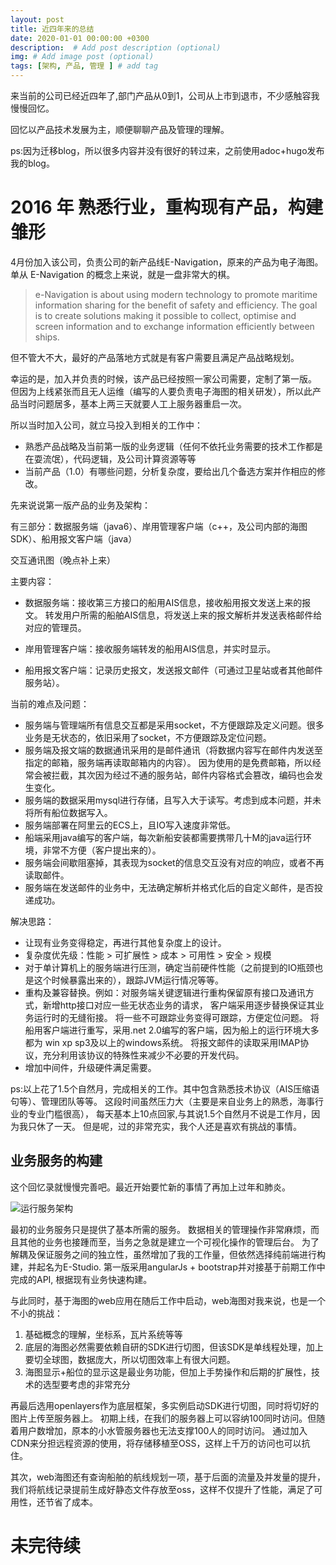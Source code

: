 ```yaml
---
layout: post
title: 近四年来的总结
date: 2020-01-01 00:00:00 +0300
description:  # Add post description (optional)
img: # Add image post (optional)
tags: [架构, 产品, 管理 ] # add tag
---
```


来当前的公司已经近四年了,部门产品从0到1，公司从上市到退市，不少感触容我慢慢回忆。

回忆以产品技术发展为主，顺便聊聊产品及管理的理解。

ps:因为迁移blog，所以很多内容并没有很好的转过来，之前使用adoc+hugo发布我的blog。

# 2016 年 熟悉行业，重构现有产品，构建雏形

4月份加入该公司，负责公司的新产品线E-Navigation，原来的产品为电子海图。单从 E-Navigation 的概念上来说，就是一盘非常大的棋。

> e-Navigation is about using modern technology to promote maritime information sharing for the benefit of safety and efficiency. The goal is to create solutions making it possible to collect, optimise and screen information and to exchange information efficiently between ships.

但不管大不大，最好的产品落地方式就是有客户需要且满足产品战略规划。

幸运的是，加入并负责的时候，该产品已经按照一家公司需要，定制了第一版。
但因为上线紧张而且无人运维（编写的人要负责电子海图的相关研发），所以此产品当时问题居多，基本上两三天就要人工上服务器重启一次。

所以当时加入公司，就立马投入到相关的工作中：
- 熟悉产品战略及当前第一版的业务逻辑（任何不依托业务需要的技术工作都是在耍流氓），代码逻辑，及公司计算资源等等
- 当前产品（1.0）有哪些问题，分析复杂度，要给出几个备选方案并作相应的修改。



先来说说第一版产品的业务及架构：

有三部分：数据服务端（java6）、岸用管理客户端（c++，及公司内部的海图SDK）、船用报文客户端（java）

交互通讯图（晚点补上来）

主要内容：
- 数据服务端：接收第三方接口的船用AIS信息，接收船用报文发送上来的报文。
转发用户所需的船舶AIS信息，将发送上来的报文解析并发送表格邮件给对应的管理员。

- 岸用管理客户端：接收服务端转发的船用AIS信息，并实时显示。

- 船用报文客户端：记录历史报文，发送报文邮件（可通过卫星站或者其他邮件服务站）。

当前的难点及问题：
- 服务端与管理端所有信息交互都是采用socket，不方便跟踪及定义问题。很多业务是无状态的，依旧采用了socket，不方便跟踪及定位问题。
- 服务端及报文端的数据通讯采用的是邮件通讯（将数据内容写在邮件内发送至指定的邮箱，服务端再读取邮箱内的内容）。
因为使用的是免费邮箱，所以经常会被拦截，其次因为经过不通的服务站，邮件内容格式会篡改，编码也会发生变化。
- 服务端的数据采用mysql进行存储，且写入大于读写。考虑到成本问题，并未将所有船位数据写入。
- 服务端部署在阿里云的ECS上，且IO写入速度非常低。
- 船端采用java编写的客户端，每次新船安装都需要携带几十M的java运行环境，非常不方便（客户提出来的）。
- 服务端会间歇阻塞掉，其表现为socket的信息交互没有对应的响应，或者不再读取邮件。
- 服务端在发送邮件的业务中，无法确定解析并格式化后的自定义邮件，是否投递成功。

解决思路：
- 让现有业务变得稳定，再进行其他复杂度上的设计。
- 复杂度优先级：性能 > 可扩展性 > 成本 > 可用性 > 安全 > 规模
- 对于单计算机上的服务端进行压测，确定当前硬件性能（之前提到的IO瓶颈也是这个时候暴露出来的），跟踪JVM运行情况等等。
- 重构及兼容替换。例如：对服务端关键逻辑进行重构保留原有接口及通讯方式，新增http接口对应一些无状态业务的请求，
客户端采用逐步替换保证其业务运行时的无缝衔接。
将一些不可跟踪业务变得可跟踪，方便定位问题。
将船用客户端进行重写，采用.net 2.0编写的客户端，因为船上的运行环境大多都为 win xp sp3及以上的windows系统。
将报文邮件的读取采用IMAP协议，充分利用该协议的特殊性来减少不必要的开发代码。
- 增加中间件，升级硬件满足需要。

ps:以上花了1.5个自然月，完成相关的工作。其中包含熟悉技术协议（AIS压缩语句等）、管理团队等等。
这段时间虽然压力大（主要是来自业务上的熟悉，海事行业的专业门槛很高），
每天基本上10点回家,与其说1.5个自然月不说是工作月，因为我只休了一天。
但是呢，过的非常充实，我个人还是喜欢有挑战的事情。

## 业务服务的构建

这个回忆录就慢慢完善吧。最近开始要忙新的事情了再加上过年和肺炎。

![运行服务架构]({{site.baseurl}}/assets/img/post/运行服务架构.png)


最初的业务服务只是提供了基本所需的服务。
数据相关的管理操作非常麻烦，而且其他的业务也接踵而至，当务之急就是建立一个可视化操作的管理后台。
为了解耦及保证服务之间的独立性，虽然增加了我的工作量，但依然选择纯前端进行构建，并起名为E-Studio.
第一版采用angularJs + bootstrap并对接基于前期工作中完成的API, 根据现有业务快速构建。

与此同时，基于海图的web应用在随后工作中启动，web海图对我来说，也是一个不小的挑战：
1. 基础概念的理解，坐标系，瓦片系统等等
2. 底层的海图必然需要依赖自研的SDK进行切图，但该SDK是单线程处理，加上要切全球图，数据庞大，所以切图效率上有很大问题。
3. 海图显示+船位的显示这是最业务功能，但加上手势操作和后期的扩展性，技术的选型要考虑的非常充分

再最后选用openlayers作为底层框架，多实例启动SDK进行切图，同时将切好的图片上传至服务器上。
初期上线，在我们的服务器上可以容纳100同时访问。但随着用户数增加，原本的小水管服务器也无法支撑100人的同时访问。
通过加入CDN来分担远程资源的使用，将存储移植至OSS，这样上千万的访问也可以抗住。

其次，web海图还有查询船舶的航线规划一项，基于后面的流量及并发量的提升，
我们将航线记录提前生成好静态文件存放至oss，这样不仅提升了性能，满足了可用性，还节省了成本。

# 未完待续
